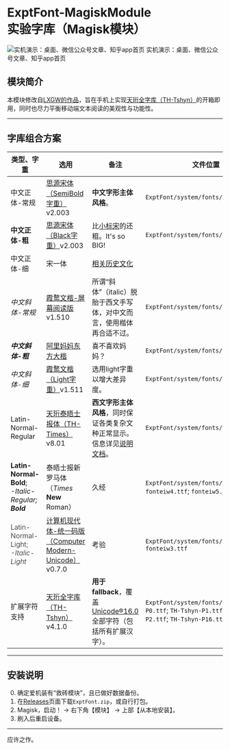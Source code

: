 # ExptFont-MagiskModule<br>实验字库（Magisk模块）

![实机演示：桌面、微信公众号文章、知乎app首页](Presentation_1.0.png) 实机演示：桌面、微信公众号文章、知乎app首页

## 模块简介
本模块修改自[LXGW的作品](https://github.com/lxgw/advanced-cjk-font-magisk-module-template)，旨在手机上实现[天珩全字库（TH-Tshyn）](http://cheonhyeong.com/Simplified/download.html)的开箱即用，同时也尽力平衡移动端文本阅读的美观性与功能性。

---

## 字库组合方案
| 类型、字重 | 选用 | 备注 | 文件位置
|-------------------|-----------------------------------|-----------------------------------|-----------------------------------|
| 中文正体-常规 | [思源宋体（SemiBold字重）](https://github.com/notofonts/noto-cjk)v2.003 | **中文字形主体风格**。 | `ExptFont/system/fonts/fontchw4.otf` |
| **中文正体-粗** | [思源宋体（Black字重）](https://github.com/notofonts/noto-cjk)v2.003 | 比[小标宋](https://www.foundertype.com/index.php/FontInfo/index/id/164)的还粗。It's so BIG! | `ExptFont/system/fonts/fontchw5.otf` |
| <span style="font-weight: 300;">中文正体-细</span> | 宋一体  | [相关历史文化](http://printinginst.com/newsinfo/2222180.html) |  | `ExptFont/system/fonts/fontchw3.otf` |
| _中文斜体-常规_ | [霞鹜文楷-屏幕阅读版](https://github.com/lxgw/LxgwWenKai-Screen)v1.510  | 所谓“斜体”（italic）脱胎于西文手写体，对中文而言，使用楷体再合适不过。 | `ExptFont/system/fonts/fontciw4.ttf` |
| _**中文斜体-粗**_ | [阿里妈妈东方大楷](https://www.maoken.com/freefonts/17643.html) | 喜不喜欢妈妈？ | `ExptFont/system/fonts/fontciw5.ttf` |
| <span style="font-weight: 300;">_中文斜体-细_</span> | [霞鹜文楷（Light字重）](https://github.com/lxgw/LxgwWenKai)v1.511 | 选用light字重以增大差异度。 | `ExptFont/system/fonts/fontciw3.ttf` |
| Latin-Normal-Regular | [天珩泰晤士报体（TH-Times）](http://cheonhyeong.com/Tools/Times.html)v8.01 | **西文字形主体风格**，同时保证各类复杂文种正常显示。信息详见[说明文档](http://cheonhyeong.com/Tools/Times.html)。 | `ExptFont/system/fonts/fontenw4.ttc` |
| **Latin-Normal-Bold**;<br>_-Italic-Regular; **Bold**_ | 泰晤士报新罗马体（_Times_ **New** Roman） | 久经 | `ExptFont/system/fonts/fontenw5.ttf`; `fonteiw4.ttf`; `fonteiw5.ttf` |
| <span style="font-weight: 300;">Latin-Normal-Light;<br>_-Italic-Light_<span style="font-weight: 300;"> | [计算机现代体-统一码版（Computer Modern-Unicode）](https://ctan.org/pkg/cm-unicode)v0.7.0 | 考验 | `ExptFont/system/fonts/fontenw3.ttf`; `fonteiw3.ttf` |
| 扩展字符支持 | [天珩全字库（TH-Tshyn）](http://cheonhyeong.com/Simplified/download.html)v4.1.0 | **用于fallback**，覆盖[Unicode®16.0](https://www.unicode.org/versions/Unicode16.0.0/)全部字符（包括所有扩展汉字）。 | `ExptFont/system/fonts/TH-Tshyn-P0.ttf`; `TH-Tshyn-P1.ttf`; `TH-Tshyn-P2.ttf`; `TH-Tshyn-P16.ttf` |

---

## 安装说明
0. 确定爱机装有“救砖模块”，且已做好数据备份。
1. 在[Releases](https://github.com/Fisher4124/ExptFont-MagiskModule/releases)页面下载`ExptFont.zip`，或自行打包。
2. Magisk，启动！ → 右下角【模块】 → 上部【从本地安装】。
3. 刷入后重启设备。

---

应许之作。